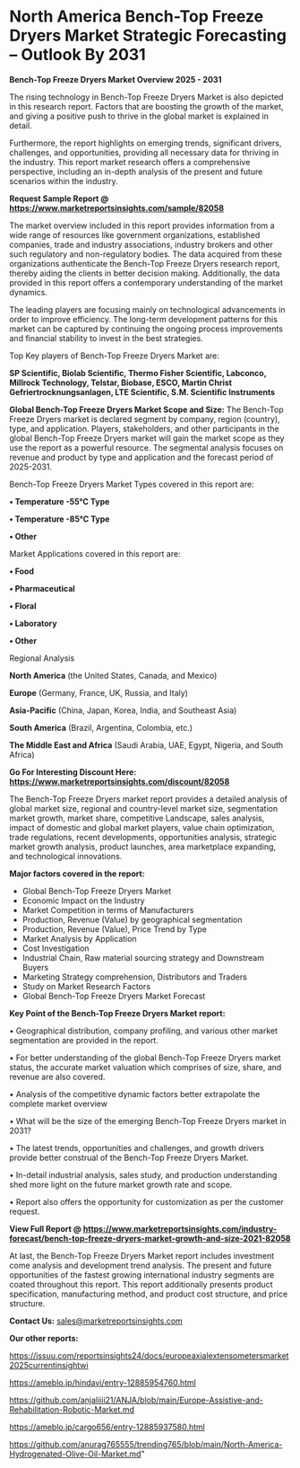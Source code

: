 # North America Bench-Top Freeze Dryers Market Strategic Forecasting – Outlook By 2031

<Strong> Bench-Top Freeze Dryers Market Overview 2025 - 2031</strong>

The rising technology in Bench-Top Freeze Dryers Market is also depicted in this research report. Factors that are boosting the growth of the market, and giving a positive push to thrive in the global market is explained in detail.

Furthermore, the report highlights on emerging trends, significant drivers, challenges, and opportunities, providing all necessary data for thriving in the industry. This report market research offers a comprehensive perspective, including an in-depth analysis of the present and future scenarios within the industry.

<strong>Request Sample Report @ <a href=https://www.marketreportsinsights.com/sample/82058>https://www.marketreportsinsights.com/sample/82058</a></strong>

The market overview included in this report provides information from a wide range of resources like government organizations, established companies, trade and industry associations, industry brokers and other such regulatory and non-regulatory bodies. The data acquired from these organizations authenticate the Bench-Top Freeze Dryers research report, thereby aiding the clients in better decision making. Additionally, the data provided in this report offers a contemporary understanding of the market dynamics.

The leading players are focusing mainly on technological advancements in order to improve efficiency. The long-term development patterns for this market can be captured by continuing the ongoing process improvements and financial stability to invest in the best strategies.

Top Key players of Bench-Top Freeze Dryers Market are:

<strong>SP Scientific, Biolab Scientific, Thermo Fisher Scientific, Labconco, Millrock Technology, Telstar, Biobase, ESCO, Martin Christ Gefriertrocknungsanlagen, LTE Scientific, S.M. Scientific Instruments</strong>

<strong><b>Global Bench-Top Freeze Dryers Market Scope and Size:</b></strong>
The Bench-Top Freeze Dryers market is declared segment by company, region (country), type, and application. Players, stakeholders, and other participants in the global Bench-Top Freeze Dryers market will gain the market scope as they use the report as a powerful resource. The segmental analysis focuses on revenue and product by type and application and the forecast period of 2025-2031.

Bench-Top Freeze Dryers Market Types covered in this report are:

<strong>• Temperature -55°C Type

• Temperature -85°C Type

• Other</strong>

Market Applications covered in this report are:

<strong>• Food

• Pharmaceutical

• Floral

• Laboratory

• Other</strong> 

Regional Analysis

<strong>North America</strong> (the United States, Canada, and Mexico)

<strong>Europe</strong> (Germany, France, UK, Russia, and Italy)

<strong>Asia-Pacific</strong> (China, Japan, Korea, India, and Southeast Asia)

<strong>South America</strong> (Brazil, Argentina, Colombia, etc.)

<strong>The Middle East and Africa</strong> (Saudi Arabia, UAE, Egypt, Nigeria, and South Africa)

<strong>Go For Interesting Discount Here: <a href=https://www.marketreportsinsights.com/discount/82058>https://www.marketreportsinsights.com/discount/82058</a></strong>

The Bench-Top Freeze Dryers market report provides a detailed analysis of global market size, regional and country-level market size, segmentation market growth, market share, competitive Landscape, sales analysis, impact of domestic and global market players, value chain optimization, trade regulations, recent developments, opportunities analysis, strategic market growth analysis, product launches, area marketplace expanding, and technological innovations.

<strong><b>Major factors covered in the report:</b></strong>
<ul>
  <li>Global Bench-Top Freeze Dryers Market </li>
  <li>Economic Impact on the Industry</li>
  <li>Market Competition in terms of Manufacturers</li>
  <li>Production, Revenue (Value) by geographical segmentation</li>
  <li>Production, Revenue (Value), Price Trend by Type</li>
  <li>Market Analysis by Application</li>
  <li>Cost Investigation</li>
  <li>Industrial Chain, Raw material sourcing strategy and Downstream Buyers</li>
  <li>Marketing Strategy comprehension, Distributors and Traders</li>
  <li>Study on Market Research Factors</li>
  <li>Global Bench-Top Freeze Dryers Market Forecast</li>
</ul>

<strong><b>Key Point of the Bench-Top Freeze Dryers Market report:</b></strong>

• Geographical distribution, company profiling, and various other market segmentation are provided in the report.

• For better understanding of the global Bench-Top Freeze Dryers market status, the accurate market valuation which comprises of size, share, and revenue are also covered.

• Analysis of the competitive dynamic factors better extrapolate the complete market overview

• What will be the size of the emerging Bench-Top Freeze Dryers market in 2031?

• The latest trends, opportunities and challenges, and growth drivers provide better construal of the Bench-Top Freeze Dryers Market.

• In-detail industrial analysis, sales study, and production understanding shed more light on the future market growth rate and scope.

• Report also offers the opportunity for customization as per the customer request.

<strong><b>View Full Report @ <a href=https://www.marketreportsinsights.com/industry-forecast/bench-top-freeze-dryers-market-growth-and-size-2021-82058>https://www.marketreportsinsights.com/industry-forecast/bench-top-freeze-dryers-market-growth-and-size-2021-82058</a></b></strong>


At last, the Bench-Top Freeze Dryers Market report includes investment come analysis and development trend analysis. The present and future opportunities of the fastest growing international industry segments are coated throughout this report. This report additionally presents product specification, manufacturing method, and product cost structure, and price structure.

<strong>Contact Us:</strong>
sales@marketreportsinsights.com

<strong>Our other reports:</strong>

<a href=https://issuu.com/reportsinsights24/docs/europeaxialextensometersmarket2025currentinsightwi>https://issuu.com/reportsinsights24/docs/europeaxialextensometersmarket2025currentinsightwi</a>

<a href=https://ameblo.jp/hindavi/entry-12885954760.html>https://ameblo.jp/hindavi/entry-12885954760.html</a>

<a href=https://github.com/anjaliiii21/ANJA/blob/main/Europe-Assistive-and-Rehabilitation-Robotic-Market.md>https://github.com/anjaliiii21/ANJA/blob/main/Europe-Assistive-and-Rehabilitation-Robotic-Market.md</a>

<a href=https://ameblo.jp/cargo656/entry-12885937580.html>https://ameblo.jp/cargo656/entry-12885937580.html</a>

<a href=https://github.com/anurag765555/trending765/blob/main/North-America-Hydrogenated-Olive-Oil-Market.md>https://github.com/anurag765555/trending765/blob/main/North-America-Hydrogenated-Olive-Oil-Market.md</a>"
